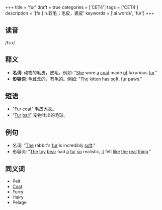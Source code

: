 +++
title = 'fur'
draft = true
categories = ['CET4']
tags = ['CET4']
description = '[fəː] n.软毛；毛皮，裘皮'
keywords = ['ai words', 'fur']
+++

## 读音
/fɜːr/

## 释义
- **名词**: 动物的毛皮，皮毛。例如: "[She](/post/she/) wore [a](/post/a/) [coat](/post/coat/) made [of](/post/of/) luxurious [fur](/post/fur/)."
- **形容词**: 毛茸茸的，有毛的。例如: "[The](/post/the/) kitten has [soft](/post/soft/), [fur](/post/fur/) paws."

## 短语
- "[Fur](/post/fur/) [coat](/post/coat/)" 毛皮大衣。
- "[Fur](/post/fur/) [ball](/post/ball/)" 宠物吐出的毛球。

## 例句
- 名词: "[The](/post/the/) rabbit's [fur](/post/fur/) is incredibly [soft](/post/soft/)."
- 形容词: "[The](/post/the/) [toy](/post/toy/) [bear](/post/bear/) had [a](/post/a/) [fur](/post/fur/) [so](/post/so/) realistic, [it](/post/it/) felt [like](/post/like/) [the](/post/the/) [real](/post/real/) [thing](/post/thing/)."

## 同义词
- Pelt
- [Coat](/post/coat/)
- Furry
- Hairy
- Pelage
